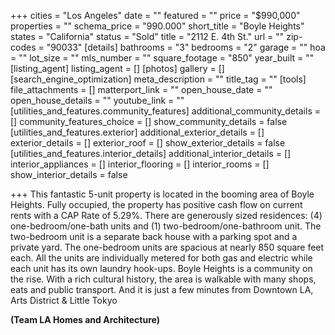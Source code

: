 +++
cities = "Los Angeles"
date = ""
featured = ""
price = "$990,000"
properties = ""
schema_price = "990.000"
short_title = "Boyle Heights"
states = "California"
status = "Sold"
title = "2112 E. 4th St."
url = ""
zip-codes = "90033"
[details]
bathrooms = "3"
bedrooms = "2"
garage = ""
hoa = ""
lot_size = ""
mls_number = ""
square_footage = "850"
year_built = ""
[listing_agent]
listing_agent = []
[photos]
gallery = []
[search_engine_optimization]
meta_description = ""
title_tag = ""
[tools]
file_attachments = []
matterport_link = ""
open_house_date = ""
open_house_details = ""
youtube_link = ""
[utilities_and_features.community_features]
additional_community_details = []
community_features_choice = []
show_community_details = false
[utilities_and_features.exterior]
additional_exterior_details = []
exterior_details = []
exterior_roof = []
show_exterior_details = false
[utilities_and_features.interior_details]
additional_interior_details = []
interior_appliances = []
interior_flooring = []
interior_rooms = []
show_interior_details = false

+++
This fantastic 5-unit property is located in the booming area of Boyle Heights. Fully occupied, the property has positive cash flow on current rents with a CAP Rate of 5.29%. There are generously sized residences: (4) one-bedroom/one-bath units and (1) two-bedroom/one-bathroom unit. The two-bedroom unit is a separate back house with a parking spot and a private yard. The one-bedroom units are spacious at nearly 850 square feet each. All the units are individually metered for both gas and electric while each unit has its own laundry hook-ups. Boyle Heights is a community on the rise. With a rich cultural history, the area is walkable with many shops, eats and public transport. And it is just a few minutes from Downtown LA, Arts District & Little Tokyo

**(Team LA Homes and Architecture)**